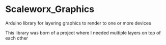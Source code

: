 # Scaleworx_Graphics

Arduino library for layering graphics to render to one or more devices

This library was born of a project where I needed multiple layers on top of each other
